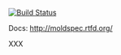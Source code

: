 [![Build Status](https://secure.travis-ci.org/iffy/moldspec.png)](http://travis-ci.org/iffy/moldspec)

Docs: http://moldspec.rtfd.org/

XXX
